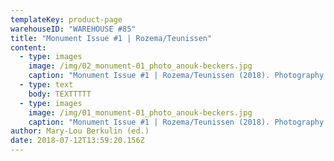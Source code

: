 ```yaml
---
templateKey: product-page
warehouseID: "WAREHOUSE #85"
title: "Monument Issue #1 | Rozema/Teunissen"
content:
  - type: images
    image: /img/02_monument-01_photo_anouk-beckers.jpg
    caption: "Monument Issue #1 | Rozema/Teunissen (2018). Photography: Anouk Beckers."
  - type: text
    body: TEXTTTTT
  - type: images
    image: /img/01_monument-01_photo_anouk-beckers.jpg
    caption: "Monument Issue #1 | Rozema/Teunissen (2018). Photography: Anouk Beckers."
author: Mary-Lou Berkulin (ed.)
date: 2018-07-12T13:59:20.156Z
---
```

